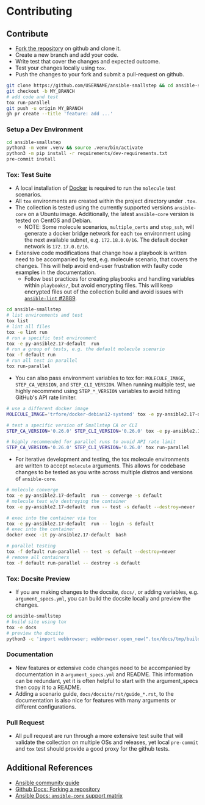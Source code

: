 # Contributing

## Contribute

- [Fork the repository](https://github.com/trfore/ansible-smallstep/fork) on github and clone it.
- Create a new branch and add your code.
- Write test that cover the changes and expected outcome.
- Test your changes locally using `tox`.
- Push the changes to your fork and submit a pull-request on github.

```sh
git clone https://github.com/USERNAME/ansible-smallstep && cd ansible-smallstep
git checkout -b MY_BRANCH
# add code and test
tox run-parallel
git push -u origin MY_BRANCH
gh pr create --title 'feature: add ...'
```

### Setup a Dev Environment

```sh
cd ansible-smallstep
python3 -m venv .venv && source .venv/bin/activate
python3 -m pip install -r requirements/dev-requirements.txt
pre-commit install
```

### Tox: Test Suite

- A local installation of [Docker](https://docs.docker.com/engine/installation/) is required to run the `molecule` test scenarios.
- All `tox` environments are created within the project directory under `.tox`.
- The collection is tested using the currently supported versions `ansible-core` on a Ubuntu image. Additionally, the latest `ansible-core` version is tested on CentOS and Debian.
  - NOTE: Some molecule scenarios, `multiple_certs` and `step_ssh`, will generate a docker bridge network for each `tox` environment using the next available subnet, e.g. `172.18.0.0/16`. The default docker network is `172.17.0.0/16`.
- Extensive code modifications that change how a playbook is written need to be accompanied by test, e.g. molecule scenario, that covers the changes. This will help avoid end-user frustration with faulty code examples in the documentation.
  - Follow best practices for creating playbooks and handling variables within `playbooks/`, but avoid encrypting files. This will keep encrypted files out of the collection build and avoid issues with [`ansible-lint` #2889](https://github.com/ansible/ansible-lint/issues/2889).

```sh
cd ansible-smallstep
# list environments and test
tox list
# lint all files
tox -e lint run
# run a specific test environment
tox -e py-ansible2.17-default  run
# run a group of tests, e.g. the default molecule scenario
tox -f default run
# run all test in parallel
tox run-parallel
```

- You can also pass environment variables to tox for: `MOLECULE_IMAGE`, `STEP_CA_VERSION`, and `STEP_CLI_VERSION`. When running multiple test, we highly recommend using `STEP_*_VERSION` variables to avoid hitting GitHub's API rate limiter.

```sh
# use a different docker image
MOLECULE_IMAGE='trfore/docker-debian12-systemd' tox -e py-ansible2.17-default  run

# test a specific version of Smallstep CA or CLI
STEP_CA_VERSION='0.26.0' STEP_CLI_VERSION='0.26.0' tox -e py-ansible2.17-default  run

# highly recommended for parallel runs to avoid API rate limit
STEP_CA_VERSION='0.26.0' STEP_CLI_VERSION='0.26.0' tox run-parallel
```

- For iterative development and testing, the tox molecule environments are written to accept `molecule` arguments. This allows for codebase changes to be tested as you write across multiple distros and versions of `ansible-core`.

```sh
# molecule converge
tox -e py-ansible2.17-default  run -- converge -s default
# molecule test w/o destroying the container
tox -e py-ansible2.17-default  run -- test -s default --destroy=never

# exec into the container via tox
tox -e py-ansible2.17-default  run -- login -s default
# exec into the container
docker exec -it py-ansible2.17-default  bash

# parallel testing
tox -f default run-parallel -- test -s default --destroy=never
# remove all containers
tox -f default run-parallel -- destroy -s default
```

### Tox: Docsite Preview

- If you are making changes to the docsite, `docs/`, or adding variables, e.g. `argument_specs.yml`, you can build the docsite locally and preview the changes.

```sh
cd ansible-smallstep
# build site using tox
tox -e docs
# preview the docsite
python3 -c 'import webbrowser; webbrowser.open_new(".tox/docs/tmp/build/html/index.html")'
```

### Documentation

- New features or extensive code changes need to be accompanied by documentation in a `argument_specs.yml` and README. This information can be redundant, yet it is often helpful to start with the argument_specs then copy it to a README.
- Adding a scenario guide, `docs/docsite/rst/guide_*.rst`, to the documentation is also nice for features with many arguments or different configurations.

### Pull Request

- All pull request are run through a more extensive test suite that will validate the collection on multiple OSs and releases, yet local `pre-commit` and `tox` test should provide a good proxy for the github tests.

## Additional References

- [Ansible community guide](https://docs.ansible.com/ansible/devel/community/index.html)
- [Github Docs: Forking a repository](https://docs.github.com/en/pull-requests/collaborating-with-pull-requests/working-with-forks/fork-a-repo#forking-a-repository)
- [Ansible Docs: `ansible-core` support matrix](https://docs.ansible.com/ansible/latest/reference_appendices/release_and_maintenance.html#ansible-core-support-matrix)
